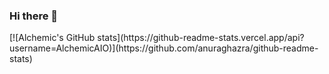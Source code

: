 ### Hi there 👋

<!--
**AlchemicAIO/AlchemicAIO** is a ✨ _special_ ✨ repository because its `README.md` (this file) appears on your GitHub profile.

Here are some ideas to get you started:

- 🔭 I’m currently working on ... Store Manager App 
- 🌱 I’m currently learning ... 
- 👯 I’m looking to collaborate on ... Open Source Coding Projects and DevOps Projects
- 🤔 I’m looking for help with ... LeetCode Blind 75
- 💬 Ask me about ... my Cloud Resume Challenge
- 😄 Pronouns: ...
- ⚡ Fun fact: ... 
-->  [![Alchemic's GitHub stats](https://github-readme-stats.vercel.app/api?username=AlchemicAIO)](https://github.com/anuraghazra/github-readme-stats)
